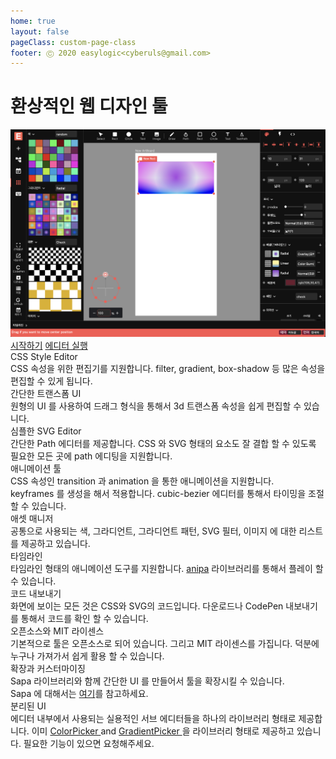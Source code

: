 ```yaml
---
home: true
layout: false
pageClass: custom-page-class
footer: Ⓒ 2020 easylogic<cyberuls@gmail.com> 
---
```



<h1>환상적인 웹 디자인 툴</h1>

<div class='editor-image'>
    <img src='/images/editor-ko.png' />
</div>

<div class='getting-started'>
    <a href='/ko/getting-started'>시작하기</a> 
    <a href='https://editor.easylogic.studio' target='_css_editor'>에디터 실행</a>
</div>

<div class='editor-summary'>
    <div class='list'>        
        <div class='item'>
            <div class='content'>
                <div class='title'>CSS Style Editor</div>
                <div class='description'>
                    <div class='text'>CSS 속성을 위한 편집기를 지원합니다. filter, gradient, box-shadow 등 많은 속성을 편집할 수 있게 됩니다.
                    </div>
                </div>
            </div>
        </div>
        <div class='item'>                
            <div class='content'>
                <div class='title'>간단한 트랜스폼 UI</div>
                <div class='description'>
                    <div class='text'>
                        원형의 UI 를 사용하여 드래그 형식을 통해서 3d 트랜스폼 속성을 쉽게 편집할 수 있습니다.
                    </div>
                </div>
            </div>
        </div>        
        <div class='item'>                      
            <div class='content'>
                <div class='title'>심플한 SVG Editor</div>
                <div class='description'>간단한 Path 에디터를 제공합니다. CSS 와 SVG 형태의 요소도 잘 결합 할 수 있도록 필요한 모든 곳에 path 에디팅을 지원합니다. </div>
            </div>
        </div>        
        <div class='item'>    
            <div class='content'>
                <div class='title'>애니메이션 툴</div>
                <div class='description'>CSS 속성인 transition 과 animation 을 통한 애니메이션을 지원합니다. <br /> keyframes 를 생성을 해서 적용합니다. cubic-bezier 에디터를 통해서 타이밍을 조절 할 수 있습니다. </div>
            </div>
        </div>
        <div class='item'>    
            <div class='content'>
                <div class='title'>애셋 매니저</div>
                <div class='description'> 공통으로 사용되는 색, 그라디언트, 그라디언트 패턴, SVG 필터, 이미지 에 대한 리스트를 제공하고 있습니다. </div>
            </div> 
        </div>
        <div class='item'>  
            <div class='content'>
                <div class='title'>타임라인</div>
                <div class='description'>타임라인 형태의 애니메이션 도구를 지원합니다. <a href='https://github.com/easylogic/anipa' target='_anipa'>anipa</a> 라이브러리를 통해서 플레이 할 수 있습니다.</div>
            </div> 
        </div>        
        <div class='item'>
            <div class='content'>        
                <div class='title'>코드 내보내기</div>
                <div class='description'>화면에 보이는 모든 것은 CSS와 SVG의 코드입니다. 다운로드나 CodePen 내보내기를 통해서 코드를 확인 할 수 있습니다. </div>
            </div>
        </div>        
        <div class='item'>
            <div class='content'>                
                <div class='title'>오픈소스와 MIT 라이센스 </div>
                <div class='description'>기본적으로 툴은 오픈소스로 되어 있습니다. 그리고 MIT 라이센스를 가집니다. 덕분에 누구나 가져가서 쉽게 활용 할 수 있습니다.</div>
            </div>
        </div>
        <div class='item'>
            <div class='content'>                
                <div class='title'>확장과 커스터마이징</div>
                <div class='description'>Sapa 라이브러리와 함께 간단한 UI 를 만들어서 툴을 확장시킬 수 있습니다. <br /> Sapa 에 대해서는  <a href='https://github.com/easylogic/sapa/' target='_new_window'>여기</a>를 참고하세요.</div>
            </div>
        </div>        
        <div class='item'>
            <div class='content'>                
                <div class='title'>분리된 UI</div>
                <div class='description'>에디터 내부에서 사용되는 실용적인 서브 에디터들을 하나의 라이브러리 형태로 제공합니다. 이미  <a href='https://colorpicker.easylogic.studio/colorpicker/' target='_colorpicker'> ColorPicker </a> and <a href = 'https: //colorpicker.easylogic.studio/gradientpicker/' target = '_ gradient'> GradientPicker </a> 을 라이브러리 형태로 제공하고 있습니다. 필요한 기능이 있으면 요청해주세요.</div>
            </div>
        </div>                
    </div> 
</div>

<div class='editor-style'>
</div>

<div class='editor-animation'>
</div>

<div class='editor-code'>
</div>

<div class='editor-assets'>
</div>

